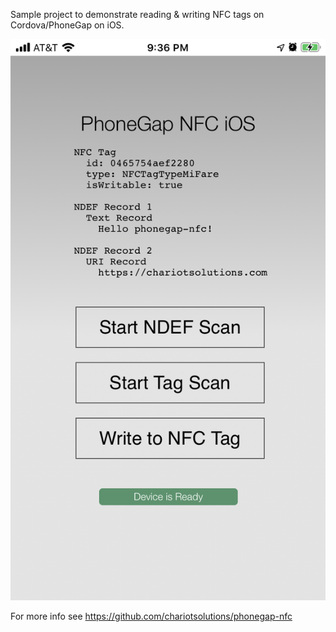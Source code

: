 Sample project to demonstrate reading & writing NFC tags on Cordova/PhoneGap on iOS.

![screenshot of app](./screenshot.png)

For more info see https://github.com/chariotsolutions/phonegap-nfc
